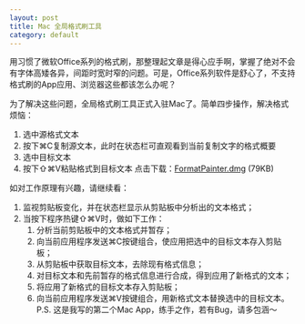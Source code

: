 ```yaml
---
layout: post
title: Mac 全局格式刷工具
category: default
---
```


用习惯了微软Office系列的格式刷，那整理起文章是得心应手啊，掌握了绝对不会有字体高矮各异，间距时宽时窄的问题。可是，Office系列软件是舒心了，不支持格式刷的App应用、浏览器这些都该怎么办呢？

为了解决这些问题，全局格式刷工具正式入驻Mac了。简单四步操作，解决格式烦恼：

1.  选中源格式文本
2.  按下⌘C复制源文本，此时在状态栏可直观看到当前复制文字的格式概要
3.  选中目标文本
4.  按下⇧⌘V粘贴格式到目标文本
点击下载：[FormatPainter.dmg](http://res.toraleap.com/attachments/FormatPainter.dmg) (79KB)

如对工作原理有兴趣，请继续看：

1.  监视剪贴板变化，并在状态栏显示从剪贴板中分析出的文本格式；
2.  当按下程序热键⇧⌘V时，做如下工作：
    1.  分析当前剪贴板中的文本格式并暂存；
    2.  向当前应用程序发送⌘C按键组合，使应用把选中的目标文本存入剪贴板；
    3.  从剪贴板中获取目标文本，去除现有格式信息；
    4.  对目标文本和先前暂存的格式信息进行合成，得到应用了新格式的文本；
    5.  将应用了新格式的目标文本存入剪贴板；
    6.  向当前应用程序发送⌘V按键组合，用新格式文本替换选中的目标文本。
P.S. 这是我写的第二个Mac App，练手之作，若有Bug，请多包涵～